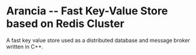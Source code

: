 # Arancia -- Fast Key-Value Store based on Redis Cluster
A fast key value store used as a distributed database and message broker written in C++.

